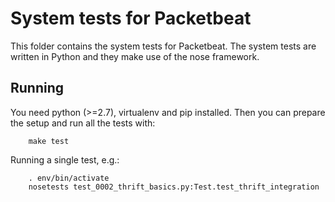 # System tests for Packetbeat

This folder contains the system tests for Packetbeat. The system tests
are written in Python and they make use of the nose framework.

## Running

You need python (>=2.7), virtualenv and pip installed. Then you can prepare
the setup and run all the tests with:

        make test

Running a single test, e.g.:

        . env/bin/activate
        nosetests test_0002_thrift_basics.py:Test.test_thrift_integration
